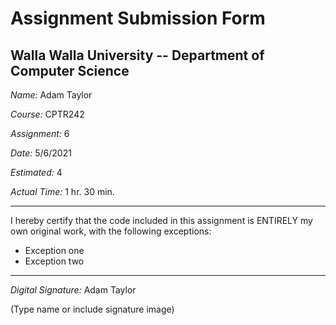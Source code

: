 # Assignment Submission Form

## Walla Walla University -- Department of Computer Science

_Name:_ Adam Taylor

_Course:_ CPTR242

_Assignment:_ 6

_Date:_ 5/6/2021

_Estimated:_ 4

_Actual Time:_ 1 hr. 30 min.

---

I hereby certify that the code included in this assignment is ENTIRELY my own original work, with the following exceptions:

* Exception one
* Exception two

---

_Digital Signature:_ Adam Taylor

(Type name or include signature image)
